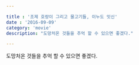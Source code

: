 ```yaml
---

title : '조제 호랑이 그리고 물고기들, 이누도 잇신'
date : '2016-09-09'
category: 'movie'
description: "도망처온 것들을 추억 할 수 있으면 좋겠다."

---
```


도망처온 것들을 추억 할 수 있으면 좋겠다.
